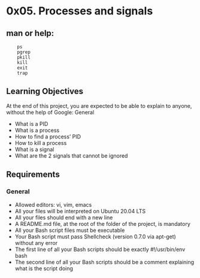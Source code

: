 # 0x05. Processes and signals

## man or help:
```
    ps
    pgrep
    pkill
    kill
    exit
    trap
```

## Learning Objectives

At the end of this project, you are expected to be able to explain to anyone, without the help of Google:
General

   - What is a PID
   - What is a process
   - How to find a process’ PID
   - How to kill a process
   - What is a signal
   - What are the 2 signals that cannot be ignored

## Requirements
### General

   - Allowed editors: vi, vim, emacs
   - All your files will be interpreted on Ubuntu 20.04 LTS
   - All your files should end with a new line
   - A README.md file, at the root of the folder of the project, is mandatory
   - All your Bash script files must be executable
   - Your Bash script must pass Shellcheck (version 0.7.0 via apt-get) without any error
   - The first line of all your Bash scripts should be exactly #!/usr/bin/env bash
   - The second line of all your Bash scripts should be a comment explaining what is the script doing
